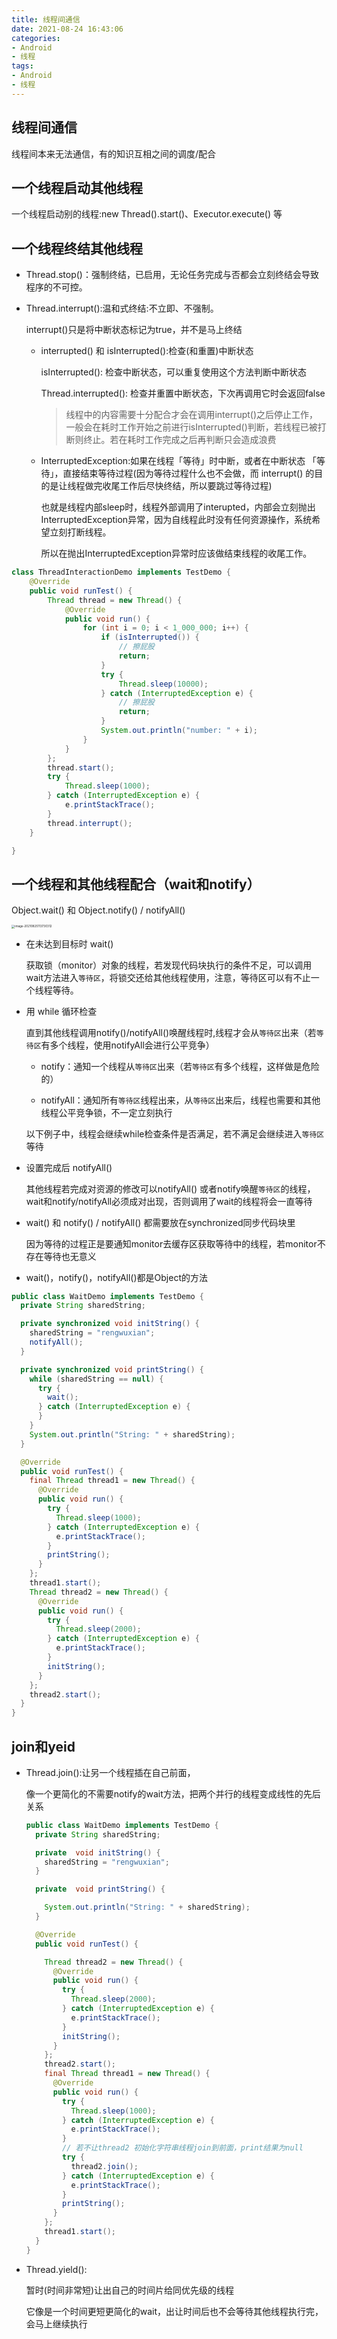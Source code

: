 ```yaml
---
title: 线程间通信
date: 2021-08-24 16:43:06
categories:
- Android
- 线程
tags:
- Android
- 线程
---
```


## 线程间通信

线程间本来无法通信，有的知识互相之间的调度/配合

## 一个线程启动其他线程

一个线程启动别的线程:new Thread().start()、Executor.execute() 等

## 一个线程终结其他线程

- Thread.stop()：强制终结，已启用，无论任务完成与否都会立刻终结会导致程序的不可控。

- Thread.interrupt():温和式终结:不立即、不强制。

   interrupt()只是将中断状态标记为true，并不是马上终结

  - interrupted() 和 isInterrupted():检查(和重置)中断状态

    isInterrupted(): 检查中断状态，可以重复使用这个方法判断中断状态

    Thread.interrupted(): 检查并重置中断状态，下次再调用它时会返回false

    > 线程中的内容需要十分配合才会在调用interrupt()之后停止工作，一般会在耗时工作开始之前进行isInterrupted()判断，若线程已被打断则终止。若在耗时工作完成之后再判断只会造成浪费

  - InterruptedException:如果在线程「等待」时中断，或者在中断状态 「等待」，直接结束等待过程(因为等待过程什么也不会做，而 interrupt() 的目的是让线程做完收尾工作后尽快终结，所以要跳过等待过程)

    也就是线程内部sleep时，线程外部调用了interupted，内部会立刻抛出InterruptedException异常，因为自线程此时没有任何资源操作，系统希望立刻打断线程。

    所以在抛出InterruptedException异常时应该做结束线程的收尾工作。

```java
class ThreadInteractionDemo implements TestDemo {
    @Override
    public void runTest() {
        Thread thread = new Thread() {
            @Override
            public void run() {
                for (int i = 0; i < 1_000_000; i++) {
                    if (isInterrupted()) {
                        // 擦屁股
                        return;
                    }
                    try {
                        Thread.sleep(10000);
                    } catch (InterruptedException e) {
                        // 擦屁股
                        return;
                    }
                    System.out.println("number: " + i);
                }
            }
        };
        thread.start();
        try {
            Thread.sleep(1000);
        } catch (InterruptedException e) {
            e.printStackTrace();
        }
        thread.interrupt();
    }

}
```

## 一个线程和其他线程配合（wait和notify）

Object.wait() 和 Object.notify() / notifyAll()

<img src="https://gitee.com/laonaiping/blog-images/raw/master/img/image-20210825113730312.png" alt="image-20210825113730312" style="zoom:33%;" />

- 在未达到目标时 wait() 

  获取锁（monitor）对象的线程，若发现代码块执行的条件不足，可以调用wait方法进入`等待区`，将锁交还给其他线程使用，注意，等待区可以有不止一个线程等待。

- 用 while 循环检查 

  直到其他线程调用notify()/notifyAll()唤醒线程时,线程才会从`等待区`出来（若`等待区`有多个线程，使用notifyAll会进行公平竞争）

  - notify：通知一个线程从`等待区`出来（若`等待区`有多个线程，这样做是危险的）

  - notifyAll：通知所有`等待区`线程出来，从`等待区`出来后，线程也需要和其他线程公平竞争锁，不一定立刻执行

  以下例子中，线程会继续while检查条件是否满足，若不满足会继续进入`等待区`等待

- 设置完成后 notifyAll()

  其他线程若完成对资源的修改可以notifyAll() 或者notify唤醒`等待区`的线程，wait和notify/notifyAll必须成对出现，否则调用了wait的线程将会一直等待

- wait() 和 notify() / notifyAll() 都需要放在synchronized同步代码块里

  因为等待的过程正是要通知monitor去缓存区获取等待中的线程，若monitor不存在等待也无意义

- wait()，notify()，notifyAll()都是Object的方法

```java
public class WaitDemo implements TestDemo {
  private String sharedString;

  private synchronized void initString() {
    sharedString = "rengwuxian";
    notifyAll();
  }

  private synchronized void printString() {
    while (sharedString == null) {
      try {
        wait();
      } catch (InterruptedException e) {
      }
    }
    System.out.println("String: " + sharedString);
  }

  @Override
  public void runTest() {
    final Thread thread1 = new Thread() {
      @Override
      public void run() {
        try {
          Thread.sleep(1000);
        } catch (InterruptedException e) {
          e.printStackTrace();
        }
        printString();
      }
    };
    thread1.start();
    Thread thread2 = new Thread() {
      @Override
      public void run() {
        try {
          Thread.sleep(2000);
        } catch (InterruptedException e) {
          e.printStackTrace();
        }
        initString();
      }
    };
    thread2.start();
  }
}
```

## join和yeid

- Thread.join():让另一个线程插在自己前面，

  像一个更简化的不需要notify的wait方法，把两个并行的线程变成线性的先后关系

  ```java
  public class WaitDemo implements TestDemo {
    private String sharedString;
  
    private  void initString() {
      sharedString = "rengwuxian";
    }
  
    private  void printString() {
  
      System.out.println("String: " + sharedString);
    }
  
    @Override
    public void runTest() {
  
      Thread thread2 = new Thread() {
        @Override
        public void run() {
          try {
            Thread.sleep(2000);
          } catch (InterruptedException e) {
            e.printStackTrace();
          }
          initString();
        }
      };
      thread2.start();
      final Thread thread1 = new Thread() {
        @Override
        public void run() {
          try {
            Thread.sleep(1000);
          } catch (InterruptedException e) {
            e.printStackTrace();
          }
          // 若不让thread2 初始化字符串线程join到前面，print结果为null
          try {
            thread2.join();
          } catch (InterruptedException e) {
            e.printStackTrace();
          }
          printString();
        }
      };
      thread1.start();
    }
  }
  ```

  

- Thread.yield():

  暂时(时间非常短)让出自己的时间片给同优先级的线程

  它像是一个时间更短更简化的wait，出让时间后也不会等待其他线程执行完，会马上继续执行

